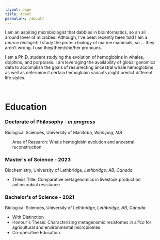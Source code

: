 ```yaml
---
layout: page
title: About
permalink: /about/
---
```


I am an aspiring microbiologist that dabbles in bioinformatics, so an all around lover of microbes. Although, I've been recently been told I am a <i>marine biologist</i>: I study the protein biology of marine mammals, so ... they aren't wrong. I use they/them/she/her pronouns.

I am a Ph.D. student studying the evolution of hemoglobins in whales, dolphins, and porpoises. I am leveraging the availability of global genomics data to accomplish the goals of resurrecting ancestral whale hemoglobins as well as determine if certain hemoglobin variants might predict different life styles.

<br>

# Education

### Doctorate of Philosophy - <i>in progress</i>

Biological Sciences, University of Manitoba, <i>Winnipeg, MB</i>
<ul>
    Area of Research: Whale hemoglobin evolution and ancestral reconstruction
</ul>

### Master's of Science - 2023

Biochemistry, University of Lethbridge, <i>Lethbridge, AB, Canada</i>
<ul>
  <li>Thesis Title:  Comparative metagenomics in livestock production antimicrobial resistance</li>
</ul>

### Bachelor's of Science - 2021

Biological Sciences, University of Lethbridge, <i>Lethbridge, AB, Canada</i>

<ul>
  <li>With Distinction</li>
  <li>Honour's Thesis: Characterizing metagenomic resistomes <i>in silico</i> for agricultural and environmental microbiomes</li>
  <li>Co-operative Education</li>
</ul>
